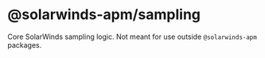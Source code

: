 # @solarwinds-apm/sampling

Core SolarWinds sampling logic. Not meant for use outside `@solarwinds-apm` packages.
